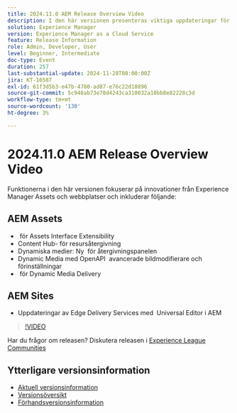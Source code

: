 ```yaml
---
title: 2024.11.0 AEM Release Overview Video
description: I den här versionen presenteras viktiga uppdateringar för Adobe Experience Manager (AEM) Sites och Assets, inklusive förbättrad gränssnittsutbyggbarhet, nya renderingsalternativ, avancerade bildmodifieringar och förbättringar för Edge Delivery Services med den universella redigeraren i AEM.
solution: Experience Manager
version: Experience Manager as a Cloud Service
feature: Release Information
role: Admin, Developer, User
level: Beginner, Intermediate
doc-type: Event
duration: 257
last-substantial-update: 2024-11-28T00:00:00Z
jira: KT-16587
exl-id: 61f3d5b3-e47b-4780-ad87-e76c22d18896
source-git-commit: 5c946ab73e78d4243ca310032a10bb8e82228c3d
workflow-type: tm+mt
source-wordcount: '130'
ht-degree: 3%

---
```


# 2024.11.0 AEM Release Overview Video

Funktionerna i den här versionen fokuserar på innovationer från Experience Manager Assets och webbplatser och inkluderar följande:

## AEM Assets

* &#x200B; för Assets Interface Extensibility
* Content Hub-&#x200B; för resursåtergivning
* Dynamiska medier: Ny &#x200B; för återgivningspanelen
* Dynamic Media med OpenAPI &#x200B; avancerade bildmodifierare och förinställningar &#x200B;
* &#x200B; för Dynamic Media Delivery

## AEM Sites

* Uppdateringar av Edge Delivery Services med &#x200B; Universal Editor i AEM

>[!VIDEO](https://video.tv.adobe.com/v/3440920/?learn=on&enablevpops)

Har du frågor om releasen?  Diskutera releasen i [Experience League Communities](https://adobe.ly/3ZKpM0u)

## Ytterligare versionsinformation

* [Aktuell versionsinformation](https://experienceleague.adobe.com/docs/experience-manager-cloud-service/content/release-notes/home.html)
* [Versionsöversikt](https://experienceleague.adobe.com/docs/experience-manager-release-information/aem-release-updates/update-releases-roadmap.html)
* [Förhandsversionsinformation](https://experienceleague.adobe.com/docs/experience-manager-cloud-service/content/release-notes/prerelease.html)
